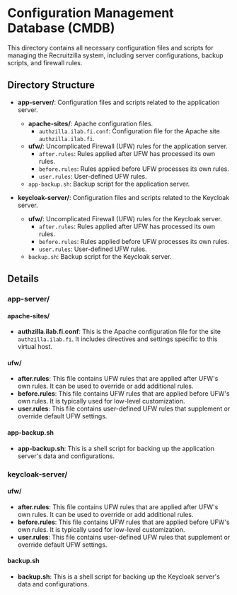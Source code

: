 # Configuration Management Database (CMDB)

This directory contains all necessary configuration files and scripts for managing the Recruitzilla system, including server configurations, backup scripts, and firewall rules.

## Directory Structure

- **app-server/**: Configuration files and scripts related to the application server.
  - **apache-sites/**: Apache configuration files.
    - `authzilla.ilab.fi.conf`: Configuration file for the Apache site `authzilla.ilab.fi`.
  - **ufw/**: Uncomplicated Firewall (UFW) rules for the application server.
    - `after.rules`: Rules applied after UFW has processed its own rules.
    - `before.rules`: Rules applied before UFW processes its own rules.
    - `user.rules`: User-defined UFW rules.
  - `app-backup.sh`: Backup script for the application server.

- **keycloak-server/**: Configuration files and scripts related to the Keycloak server.
  - **ufw/**: Uncomplicated Firewall (UFW) rules for the Keycloak server.
    - `after.rules`: Rules applied after UFW has processed its own rules.
    - `before.rules`: Rules applied before UFW processes its own rules.
    - `user.rules`: User-defined UFW rules.
  - `backup.sh`: Backup script for the Keycloak server.

## Details

### app-server/

#### apache-sites/
- **authzilla.ilab.fi.conf**: This is the Apache configuration file for the site `authzilla.ilab.fi`. It includes directives and settings specific to this virtual host.

#### ufw/
- **after.rules**: This file contains UFW rules that are applied after UFW's own rules. It can be used to override or add additional rules.
- **before.rules**: This file contains UFW rules that are applied before UFW's own rules. It is typically used for low-level customization.
- **user.rules**: This file contains user-defined UFW rules that supplement or override default UFW settings.

#### app-backup.sh
- **app-backup.sh**: This is a shell script for backing up the application server's data and configurations.

### keycloak-server/

#### ufw/
- **after.rules**: This file contains UFW rules that are applied after UFW's own rules. It can be used to override or add additional rules.
- **before.rules**: This file contains UFW rules that are applied before UFW's own rules. It is typically used for low-level customization.
- **user.rules**: This file contains user-defined UFW rules that supplement or override default UFW settings.

#### backup.sh
- **backup.sh**: This is a shell script for backing up the Keycloak server's data and configurations.
